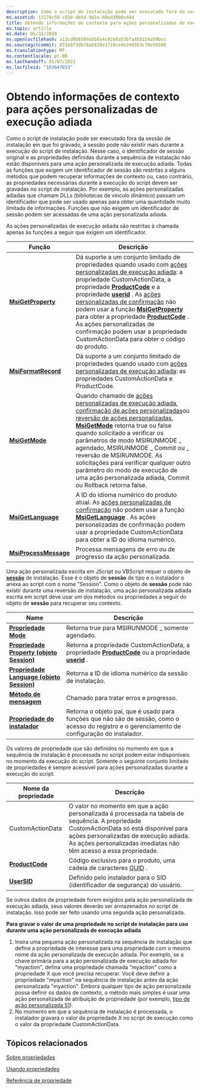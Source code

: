 ```yaml
---
description: Como o script de instalação pode ser executado fora da sessão de instalação em que foi gravado, a sessão pode não existir mais durante a execução do script de instalação.
ms.assetid: 13174c5d-c810-4b5d-9d1e-60ed30b8c44d
title: Obtendo informações de contexto para ações personalizadas de execução adiada
ms.topic: article
ms.date: 05/31/2018
ms.openlocfilehash: a13cd956509a5b8a4c92e0a53bfa455154a59bcc
ms.sourcegitcommit: 831e8f3db78ab820e1710cede244553c70e50500
ms.translationtype: MT
ms.contentlocale: pt-BR
ms.lasthandoff: 01/07/2021
ms.locfileid: "103647653"
---
```

# <a name="obtaining-context-information-for-deferred-execution-custom-actions"></a>Obtendo informações de contexto para ações personalizadas de execução adiada

Como o script de instalação pode ser executado fora da sessão de instalação em que foi gravado, a sessão pode não existir mais durante a execução do script de instalação. Nesse caso, o identificador de sessão original e as propriedades definidas durante a sequência de instalação não estão disponíveis para uma ação personalizada de execução adiada. Todas as funções que exigem um identificador de sessão são restritas a alguns métodos que podem recuperar informações de contexto ou, caso contrário, as propriedades necessárias durante a execução do script devem ser gravadas no script de instalação. Por exemplo, as ações personalizadas adiadas que chamam DLLs (bibliotecas de vínculo dinâmico) passam um identificador que pode ser usado apenas para obter uma quantidade muito limitada de informações. Funções que não exigem um identificador de sessão podem ser acessadas de uma ação personalizada adiada.

As ações personalizadas de execução adiada são restritas à chamada apenas às funções a seguir que exigem um identificador.



| Função                                       | Descrição                                                                                                                                                                                                                                                                                                                                                                                                                                                                                                                           |
|------------------------------------------------|---------------------------------------------------------------------------------------------------------------------------------------------------------------------------------------------------------------------------------------------------------------------------------------------------------------------------------------------------------------------------------------------------------------------------------------------------------------------------------------------------------------------------------------|
| [**MsiGetProperty**](/windows/desktop/api/Msiquery/nf-msiquery-msigetpropertya)       | Dá suporte a um conjunto limitado de propriedades quando usado com [ações personalizadas de execução adiada](deferred-execution-custom-actions.md): a propriedade CustomActionData, a propriedade [**ProductCode**](productcode.md) e a propriedade [**userid**](usersid.md) . As [ações personalizadas de confirmação](commit-custom-actions.md) não podem usar a função [**MsiGetProperty**](/windows/desktop/api/Msiquery/nf-msiquery-msigetpropertya) para obter a propriedade [**ProductCode**](productcode.md) . As ações personalizadas de confirmação podem usar a propriedade CustomActionData para obter o código do produto.<br/> |
| [**MsiFormatRecord**](/windows/desktop/api/Msiquery/nf-msiquery-msiformatrecorda)     | Dá suporte a um conjunto limitado de propriedades quando usado com [ações personalizadas de execução adiada](deferred-execution-custom-actions.md): as propriedades CustomActionData e ProductCode.                                                                                                                                                                                                                                                                                                                                                      |
| [**MsiGetMode**](/windows/desktop/api/Msiquery/nf-msiquery-msigetmode)               | Quando chamado de [ações personalizadas de execução adiada](deferred-execution-custom-actions.md), [confirmação de ações personalizadas](commit-custom-actions.md)ou [reversão de ações personalizadas](rollback-custom-actions.md), [**MsiGetMode**](/windows/desktop/api/Msiquery/nf-msiquery-msigetmode) retorna true ou false quando solicitado a verificar os parâmetros de modo MSIRUNMODE \_ agendado, MSIRUNMODE \_ Commit ou \_ reversão de MSIRUNMODE. As solicitações para verificar qualquer outro parâmetro do modo de execução de uma ação personalizada adiada, Commit ou Rollback retorna false.<br/>                       |
| [**MsiGetLanguage**](/windows/desktop/api/Msiquery/nf-msiquery-msigetlanguage)       | A ID do idioma numérico do produto atual. As [ações personalizadas de confirmação](commit-custom-actions.md) não podem usar a função [**MsiGetLanguage**](/windows/desktop/api/Msiquery/nf-msiquery-msigetlanguage) . As ações personalizadas de confirmação podem usar a propriedade CustomActionData para obter a ID do idioma numérico.<br/>                                                                                                                                                                                                                                                           |
| [**MsiProcessMessage**](/windows/desktop/api/Msiquery/nf-msiquery-msiprocessmessage) | Processa mensagens de erro ou de progresso da ação personalizada.                                                                                                                                                                                                                                                                                                                                                                                                                                                                          |



 

Uma ação personalizada escrita em JScript ou VBScript requer o objeto de [**sessão**](session-object.md) de instalação. Esse é o objeto de **sessão** de tipo e o instalador o anexa ao script com o nome "Session". Como o objeto de **sessão** pode não existir durante uma reversão de instalação, uma ação personalizada adiada escrita em script deve usar um dos métodos ou propriedades a seguir do objeto de **sessão** para recuperar seu contexto.



| Name                                                           | Descrição                                                                                                                        |
|----------------------------------------------------------------|------------------------------------------------------------------------------------------------------------------------------------|
| [**Propriedade Mode**](session-mode.md)                          | Retorna true para MSIRUNMODE \_ somente agendado.                                                                                       |
| [**Propriedade Property (objeto Session)**](session-session.md)  | Retorna a propriedade CustomActionData, a propriedade [**ProductCode**](productcode.md) ou a propriedade [**userid**](usersid.md) .        |
| [**Propriedade Language (objeto Session)**](session-language.md) | Retorna a ID de idioma numérico da sessão de instalação.                                                                           |
| [**Método de mensagem**](session-message.md)                      | Chamado para tratar erros e progresso.                                                                                              |
| [**Propriedade do instalador**](session-installer.md)                | Retorna o objeto pai, que é usado para funções que não são de sessão, como o acesso do registro e o gerenciamento de configuração do instalador. |



 

Os valores de propriedade que são definidos no momento em que a sequência de instalação é processada no script podem estar indisponíveis no momento da execução do script. Somente o seguinte conjunto limitado de propriedades é sempre acessível para ações personalizadas durante a execução do script.



| Nome da propriedade                      | Descrição                                                                                                                                                                                                     |
|------------------------------------|-----------------------------------------------------------------------------------------------------------------------------------------------------------------------------------------------------------------|
| CustomActionData                   | O valor no momento em que a ação personalizada é processada na tabela de sequência. A propriedade CustomActionData só está disponível para ações personalizadas de execução adiada. As ações personalizadas imediatas não têm acesso a essa propriedade. |
| [**ProductCode**](productcode.md) | Código exclusivo para o produto, uma cadeia de caracteres [GUID](guid.md) .                                                                                                                                                         |
| [**UserSID**](usersid.md)         | Definido pelo instalador para o SID (identificador de segurança) do usuário.                                                                                                                                                   |



 

Se outros dados de propriedade forem exigidos pela ação personalizada de execução adiada, seus valores deverão ser armazenados no script de instalação. Isso pode ser feito usando uma segunda ação personalizada.

**Para gravar o valor de uma propriedade no script de instalação para uso durante uma ação personalizada de execução adiada**

1.  Insira uma pequena ação personalizada na sequência de instalação que define a propriedade de interesse para uma propriedade com o mesmo nome da ação personalizada de execução adiada. Por exemplo, se a chave primária para a ação personalizada de execução adiada for "myaction", defina uma propriedade chamada "myaction" como a propriedade X que você precisa recuperar. Você deve definir a propriedade "myaction" na sequência de instalação antes da ação personalizada "myaction". Embora qualquer tipo de ação personalizada possa definir os dados de contexto, o método mais simples é usar uma ação personalizada de atribuição de propriedade (por exemplo, [tipo de ação personalizada 51](custom-action-type-51.md)).
2.  No momento em que a sequência de instalação é processada, o instalador gravará o valor da propriedade X no script de execução como o valor da propriedade CustomActionData.

## <a name="related-topics"></a>Tópicos relacionados

<dl> <dt>

[Sobre propriedades](about-properties.md)
</dt> <dt>

[Usando propriedades](using-properties.md)
</dt> <dt>

[Referência de propriedade](property-reference.md)
</dt> </dl>

 

 




